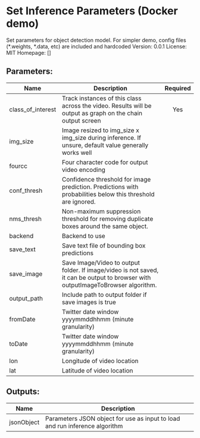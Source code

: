 # Set Inference Parameters (Docker demo)
Set parameters for object detection model. For simpler demo, config files (*.weights, *.data, etc) are included and hardcoded
Version: 0.0.1
License: MIT
Homepage: []

## Parameters:
Name|Description|Required
---|---|:---:
class_of_interest|Track instances of this class across the video. Results will be output as graph on the chain output screen|Yes
img_size|Image resized to img_size x img_size during inference. If unsure, default value generally works well|
fourcc|Four character code for output video encoding|
conf_thresh|Confidence threshold for image prediction. Predictions with probabilities below this threshold are ignored.|
nms_thresh|Non-maximum suppression threshold for removing duplicate boxes around the same object.|
backend|Backend to use|
save_text|Save text file of bounding box predictions|
save_image|Save Image/Video to output folder. If image/video is not saved, it can be output to browser with outputImageToBrowser algorithm.|
output_path|Include path to output folder if save images is true|
fromDate|Twitter date window yyyymmddhhmm (minute granularity)|
toDate|Twitter date window yyyymmddhhmm (minute granularity)|
lon|Longitude of video location|
lat|Latitude of video location|

## Outputs:
Name|Description
---|---
jsonObject|Parameters JSON object for use as input to load and run inference algorithm
